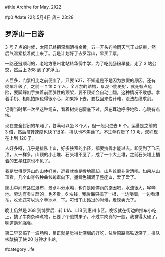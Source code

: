 #title Archive for May, 2022

#p0
#date 22年5月4日 周三 23:28

## 罗浮山一日游

3 号 7 点的时候，太阳已经把深圳晒得金黄，五一开头的冷雨天气正式结束，然后气温紧接着就上来了。我是计划好了去罗浮山，早买了票。

一路还挺顺利的，老地方惠州北站转华侨中学，为了吃到肠粉早餐，走了 3 站公交，然后上 268 到了罗浮山。

人巨多，门票相比之前便宜了，只要 ¥27，不知道是不是因为放假的原因。还有缆车升级了，之前一个筐 2 个人，全开放的结构，景观不能更好，就是有点危险，要脚踩加手扶着前面弹性的顶架，要不顶架会自动上翻，这种情况不敢想。拿着手机、相机拍照也得很小心，如果掉下去，要找回来估计难，没法刻缆求剑。

记得当时第一次坐这种缆车，看着树尖在脚底下过，风在耳边呼呼地吹，心跳有点快。

现在变全封闭的车厢了，挤满可以坐 8 个人，但一般只进去 6 个。运量是之前的 3 倍，然后周转速度也快了很多，排队也不焦躁了。不过单程贵了 10 块，双程现在上到 120 了。

人好多呀，几乎是排队上山，好多狭窄的小径，都要挤着才能过去。即便到了飞云顶，人一样多。山顶的小土堆、石头堆不见了，成了一个大土堆，之前石头堆上插着的五星红旗也不见了。

我是觉得罗浮山的山体好美，远看就像是拔地而起，山脉轮廓非常清晰。如果从山顶看，几个山脊各种曲线蜿蜒向下，墨绿色铺满了整座山，爱了爱了。

爬山中间有路过瀑布，景点叫分水坳，也许是刚停雨的原因吧，水流很大，哗哗地。旁边有卖甘蔗的，也不贵，6 块钱，我后悔只搞了一根，一边嚼着，一边看瀑布，吃完还可以洗个手冰凉一下。可惜下山路过的时候，发现卖完了。

晚上仍然是 268 到博罗后，转 L1A、L1B 到惠州市区。晚饭就在街边的推车小吃上，搞了牛肉杂碎煮物，还要了个煎饼果子。不过牛肉真的一般，我觉得太硬了，味道勉勉强强。

第二早又搞了一波肠粉，反正就是觉得比深圳的好吃，然后原路高铁返深了，排队核酸搞了快 20 分钟才出站。

#category Life